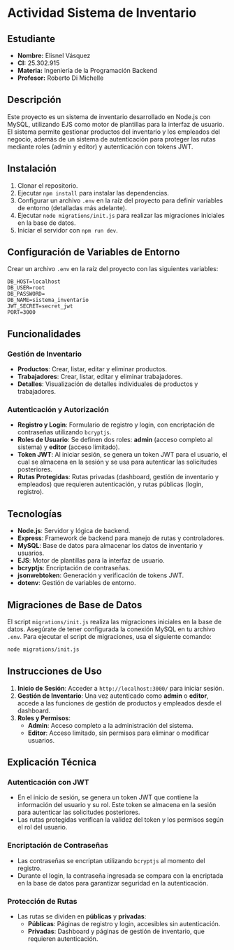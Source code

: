 # Actividad Sistema de Inventario

## Estudiante
- **Nombre:** Elisnel Vásquez 
- **CI:** 25.302.915 
- **Materia:** Ingeniería de la Programación Backend 
- **Profesor:** Roberto Di Michelle

## Descripción
Este proyecto es un sistema de inventario desarrollado en Node.js con MySQL, utilizando EJS como motor de plantillas para la interfaz de usuario. El sistema permite gestionar productos del inventario y los empleados del negocio, además de un sistema de autenticación para proteger las rutas mediante roles (admin y editor) y autenticación con tokens JWT.

## Instalación
1. Clonar el repositorio.
2. Ejecutar `npm install` para instalar las dependencias.
4. Configurar un archivo `.env` en la raíz del proyecto para definir variables de entorno (detalladas más adelante).
5. Ejecutar `node migrations/init.js` para realizar las migraciones iniciales en la base de datos.
6. Iniciar el servidor con `npm run dev`.

## Configuración de Variables de Entorno
Crear un archivo `.env` en la raíz del proyecto con las siguientes variables:

```plaintext
DB_HOST=localhost
DB_USER=root
DB_PASSWORD=
DB_NAME=sistema_inventario
JWT_SECRET=secret_jwt
PORT=3000
```

## Funcionalidades

### Gestión de Inventario
- **Productos**: Crear, listar, editar y eliminar productos.
- **Trabajadores**: Crear, listar, editar y eliminar trabajadores.
- **Detalles**: Visualización de detalles individuales de productos y trabajadores.

### Autenticación y Autorización
- **Registro y Login**: Formulario de registro y login, con encriptación de contraseñas utilizando `bcryptjs`.
- **Roles de Usuario**: Se definen dos roles: **admin** (acceso completo al sistema) y **editor** (acceso limitado).
- **Token JWT**: Al iniciar sesión, se genera un token JWT para el usuario, el cual se almacena en la sesión y se usa para autenticar las solicitudes posteriores.
- **Rutas Protegidas**: Rutas privadas (dashboard, gestión de inventario y empleados) que requieren autenticación, y rutas públicas (login, registro).

## Tecnologías
- **Node.js**: Servidor y lógica de backend.
- **Express**: Framework de backend para manejo de rutas y controladores.
- **MySQL**: Base de datos para almacenar los datos de inventario y usuarios.
- **EJS**: Motor de plantillas para la interfaz de usuario.
- **bcryptjs**: Encriptación de contraseñas.
- **jsonwebtoken**: Generación y verificación de tokens JWT.
- **dotenv**: Gestión de variables de entorno.


## Migraciones de Base de Datos
El script `migrations/init.js` realiza las migraciones iniciales en la base de datos. Asegúrate de tener configurada la conexión MySQL en tu archivo `.env`. Para ejecutar el script de migraciones, usa el siguiente comando:

```bash
node migrations/init.js
```

## Instrucciones de Uso

1. **Inicio de Sesión**: Acceder a `http://localhost:3000/` para iniciar sesión.
2. **Gestión de Inventario**: Una vez autenticado como **admin** o **editor**, accede a las funciones de gestión de productos y empleados desde el dashboard.
3. **Roles y Permisos**:
   - **Admin**: Acceso completo a la administración del sistema.
   - **Editor**: Acceso limitado, sin permisos para eliminar o modificar usuarios.

## Explicación Técnica

### Autenticación con JWT
- En el inicio de sesión, se genera un token JWT que contiene la información del usuario y su rol. Este token se almacena en la sesión para autenticar las solicitudes posteriores.
- Las rutas protegidas verifican la validez del token y los permisos según el rol del usuario.

### Encriptación de Contraseñas
- Las contraseñas se encriptan utilizando `bcryptjs` al momento del registro. 
- Durante el login, la contraseña ingresada se compara con la encriptada en la base de datos para garantizar seguridad en la autenticación.

### Protección de Rutas
- Las rutas se dividen en **públicas** y **privadas**:
  - **Públicas**: Páginas de registro y login, accesibles sin autenticación.
  - **Privadas**: Dashboard y páginas de gestión de inventario, que requieren autenticación.
